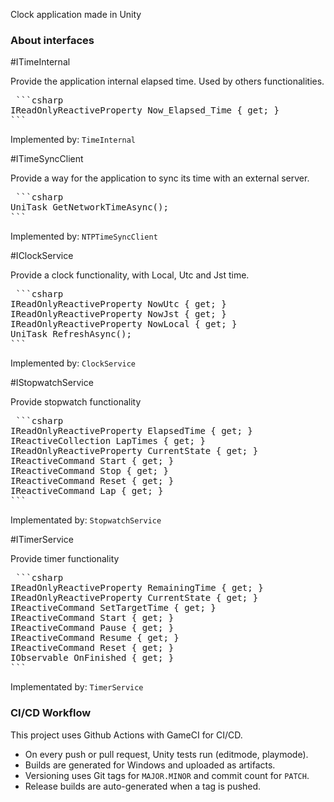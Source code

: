 Clock application made in Unity

### About interfaces

#ITimeInternal

Provide the application internal elapsed time. Used by others functionalities.

<pre> ```csharp
IReadOnlyReactiveProperty<TimeSpan> Now_Elapsed_Time { get; }
```</pre>

Implemented by:
```TimeInternal```

#ITimeSyncClient

Provide a way for the application to sync its time with an external server.

<pre> ```csharp
UniTask<DateTime?> GetNetworkTimeAsync();
```</pre>

Implemented by:
```NTPTimeSyncClient```

#IClockService

Provide a clock functionality, with Local, Utc and Jst time.

<pre> ```csharp
IReadOnlyReactiveProperty<DateTime> NowUtc { get; }
IReadOnlyReactiveProperty<DateTime> NowJst { get; }
IReadOnlyReactiveProperty<DateTime> NowLocal { get; }
UniTask RefreshAsync();
```</pre>

Implemented by:
```ClockService```

#IStopwatchService

Provide stopwatch functionality

<pre> ```csharp
IReadOnlyReactiveProperty<TimeSpan> ElapsedTime { get; }
IReactiveCollection<TimeSpan> LapTimes { get; }
IReadOnlyReactiveProperty<SWStatus> CurrentState { get; }
IReactiveCommand<Unit> Start { get; }
IReactiveCommand<Unit> Stop { get; }
IReactiveCommand<Unit> Reset { get; }
IReactiveCommand<Unit> Lap { get; }
```</pre>

Implementated by:
```StopwatchService```

#ITimerService

Provide timer functionality

<pre> ```csharp
IReadOnlyReactiveProperty<TimeSpan> RemainingTime { get; }
IReadOnlyReactiveProperty<TStatus> CurrentState { get; }
IReactiveCommand<string> SetTargetTime { get; }
IReactiveCommand<Unit> Start { get; }
IReactiveCommand<Unit> Pause { get; }
IReactiveCommand<Unit> Resume { get; }
IReactiveCommand<Unit> Reset { get; }
IObservable<Unit> OnFinished { get; }
```</pre>

Implementated by:
```TimerService```
	
### CI/CD Workflow

This project uses Github Actions with GameCI for CI/CD.

- On every push or pull request, Unity tests run (editmode, playmode).
- Builds are generated for Windows and uploaded as artifacts.
- Versioning uses Git tags for `MAJOR.MINOR` and commit count for `PATCH`.
- Release builds are auto-generated when a tag is pushed.

